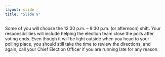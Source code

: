 ```yaml
---
layout: slide
title: "Slide 9"
---
```


Some of you will choose the 12:30 p.m. – 8:30 p.m. (or afternoon) shift. Your responsibilities will include helping the election team close the polls after voting ends. Even though it will be light outside when you head to your polling place, you should still take the time to review the directions, and again, call your Chief Election Officer if you are running late for any reason.
